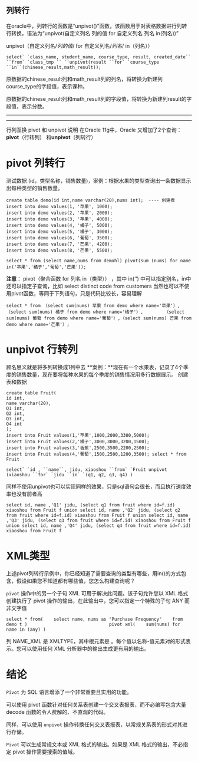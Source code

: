 ## 列转行

在oracle中，列转行的函数是“unpivot()”函数，该函数用于对表格数据进行列转行转换，语法为“unpivot(自定义列名 列的值 for 自定义列名 列名 in(列名))”

unpivot（自定义列名/*列的值*/ for 自定义列名/*列名*/ in（列名））

```
select` `class_name, student_name, course_type, result, created_date`` ``from` `class_tmp `` ``unpivot(result ``for` `course_type ``in``(chinese_result,math_result));
```

原数据的chinese_result列和math_result列的列名，将转换为新建列course_type的字段值，表示课种。

原数据的chinese_result列和math_result列的字段值，将转换为新建列result的字段值，表示分数。





--------

---------



行列互换 pivot 和 unpivot 说明 在Oracle 11g中，Oracle 又增加了2个查询：**pivot**（行转列） 和**unpivot**（列转行）

# pivot 列转行

测试数据 (id，类型名称，销售数量)，案例：根据水果的类型查询出一条数据显示出每种类型的销售数量。

```
create table demo(id int,name varchar(20),nums int);  ---- 创建表 
insert into demo values(1, '苹果', 1000); 
insert into demo values(2, '苹果', 2000); 
insert into demo values(3, '苹果', 4000); 
insert into demo values(4, '橘子', 5000); 
insert into demo values(5, '橘子', 3000); 
insert into demo values(6, '葡萄', 3500); 
insert into demo values(7, '芒果', 4200); 
insert into demo values(8, '芒果', 5500);
```



```
select * from (select name,nums from demohl) pivot(sum (nums) for name in('苹果','橘子','葡萄','芒果'));
```

**注意**： pivot（聚合函数 for 列名 in（类型）） ，其中 in(‘’) 中可以指定别名，in中还可以指定子查询，比如 select distinct code from customers 当然也可以不使用pivot函数，等同于下列语句，只是代码比较长，容易理解

```
select * from （select sum(nums) 苹果 from demo where name='苹果'）,（select sum(nums) 橘子 from demo where name='橘子'）,        （select sum(nums) 葡萄 from demo where name='葡萄'）,（select sum(nums) 芒果 from demo where name='芒果'）;
```



# unpivot 行转列 

顾名思义就是将多列转换成1列中去
**案例：**现在有一个水果表，记录了4个季度的销售数量，现在要将每种水果的每个季度的销售情况用多行数据展示。 创建表和数据

```
create table Fruit(
id int,
name varchar(20), 
Q1 int, 
Q2 int,
Q3 int, 
Q4 int
); 
insert into Fruit values(1,'苹果',1000,2000,3300,5000); 
insert into Fruit values(2,'橘子',3000,3000,3200,1500); 
insert into Fruit values(3,'香蕉',2500,3500,2200,2500); 
insert into Fruit values(4,'葡萄',1500,2500,1200,3500); select * from Fruit
```



```
select` `id , ``name``, jidu, xiaoshou ``from` `Fruit unpivot (xiaoshou ``for` `jidu ``in` `(q1, q2, q3, q4) )
```

同样不使用unpivot也可以实现同样的效果，只是sql语句会很长，而且执行速度效率也没有前者高

```
select id, name ,'Q1' jidu, (select q1 from fruit where id=f.id) xiaoshou from Fruit f union select id, name ,'Q2' jidu, (select q2 from fruit where id=f.id) xiaoshou from Fruit f union select id, name ,'Q3' jidu, (select q3 from fruit where id=f.id) xiaoshou from Fruit f union select id, name ,'Q4' jidu, (select q4 from fruit where id=f.id) xiaoshou from Fruit f
```

# XML类型 

上述pivot列转行示例中，你已经知道了需要查询的类型有哪些，用in()的方式包含，假设如果您不知道都有哪些值，您怎么构建查询呢？ 

`pivot` 操作中的另一个子句 XML 可用于解决此问题。该子句允许您以 XML 格式创建执行了 pivot 操作的输出，在此输出中，您可以指定一个特殊的子句 ANY 而非文字值

```
select * from(    select name, nums as "Purchase Frequency"    from demo t )                               pivot xml(    sum(nums) for name in (any) )
```

列 NAME_XML 是 XMLTYPE，其中根元素是 <PivotSet>。每个值以名称-值元素对的形式表示。您可以使用任何 XML 分析器中的输出生成更有用的输出。

# 结论 

`Pivot` 为 SQL 语言增添了一个非常重要且实用的功能。

可以使用 pivot 函数针对任何关系表创建一个交叉表报表，而不必编写包含大量 decode 函数的令人费解的、不直观的代码。

同样，可以使用 `unpivot` 操作转换任何交叉表报表，以常规关系表的形式对其进行存储。

`Pivot` 可以生成常规文本或 XML 格式的输出。如果是 XML 格式的输出，不必指定 pivot 操作需要搜索的值域。
